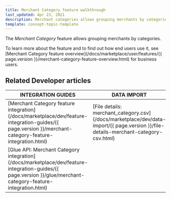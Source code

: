 ```yaml
---
title: Merchant Category feature walkthrough
last_updated: Apr 23, 2021
description: Merchant categories allows grouping merchants by categories.
template: concept-topic-template
---
```


The *Merchant Category* feature allows grouping merchants by categories.

To learn more about the feature and to find out how end users use it, see [Merchant Category feature overview](/docs/marketplace/user/features/{{ page.version }}/merchant-category-feature-overview.html) for business users.

## Related Developer articles


|INTEGRATION GUIDES  |DATA IMPORT  |
|---------|---------|
| [Merchant Category feature integration](/docs/marketplace/dev/feature-integration-guides/{{ page.version }}/merchant-category-feature-integration.html)    |[File details: merchant_category.csv](/docs/marketplace/dev/data-import/{{ page.version }}/file-details-merchant-category-csv.html)  |
| [Glue API: Merchant Category integration](/docs/marketplace/dev/feature-integration-guides/{{ page.version }}/glue/merchant-category-feature-integration.html) |  |  
